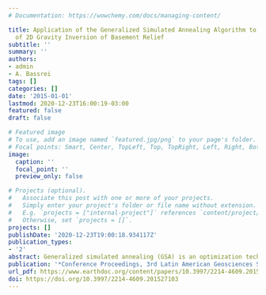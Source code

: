 ```yaml
---
# Documentation: https://wowchemy.com/docs/managing-content/

title: Application of the Generalized Simulated Annealing Algorithm to the Solution
  of 2D Gravity Inversion of Basement Relief
subtitle: ''
summary: ''
authors:
- admin
- A. Bassrei
tags: []
categories: []
date: '2015-01-01'
lastmod: 2020-12-23T16:00:19-03:00
featured: false
draft: false

# Featured image
# To use, add an image named `featured.jpg/png` to your page's folder.
# Focal points: Smart, Center, TopLeft, Top, TopRight, Left, Right, BottomLeft, Bottom, BottomRight.
image:
  caption: ''
  focal_point: ''
  preview_only: false

# Projects (optional).
#   Associate this post with one or more of your projects.
#   Simply enter your project's folder or file name without extension.
#   E.g. `projects = ["internal-project"]` references `content/project/deep-learning/index.md`.
#   Otherwise, set `projects = []`.
projects: []
publishDate: '2020-12-23T19:00:18.934117Z'
publication_types:
- '2'
abstract: Generalized simulated annealing (GSA) is an optimization technique for locating the global optimum, which contains both classical simulated annealing (SA) and fast simulated annealing (FSA) as particular cases. In this paper, GSA was applied to invert gravity data to obtain the geometry of the 2D basement relief. The behaviour of the algorithm and its comparison with the modified particle swarm optimization (PSO) algorithm were studied by simulations with synthetic data. The results obtained from the inversion show that both GSA and PSO inversion schemes give similar results. However, calibrating the GSA algoritm could lead to better results.
publication: '*Conference Proceedings, 3rd Latin American Geosciences Student Conference, Jul 2015, Volume 2015, p.1 - 3*'
url_pdf: https://www.earthdoc.org/content/papers/10.3997/2214-4609.201527103
doi: https://doi.org/10.3997/2214-4609.201527103
---
```

